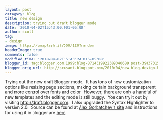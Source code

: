 ```yaml
---
layout: post
category: blog
title: new design
description: trying out draft blogger mode
date: '2010-04-02T15:43:00.001-05:00'
author: scott
tag:
- design
image: https://unsplash.it/560/120?random
headerImage: true
comments: false
modified_time: '2010-04-02T15:43:24.015-05:00'
blogger_id: tag:blogger.com,1999:blog-8714319922389040689.post-398373158106498102
blogger_orig_url: http://scosant.blogspot.com/2010/04/new-blog-design.html
---
```


Trying out the new draft Blogger mode.&nbsp; It has tons of new customization options like resizing page sections, making certain background transparent and more control over fonts and color.&nbsp; However, there are only a handful of new templates and the editing mode is still buggy.&nbsp; You can try it out by visiting <a href="http://draft.blogger.com/">http://draft.blogger.com</a>.&nbsp; I also upgraded the Syntax Highlighter to version 2.0.&nbsp; Source can be found at <a href="http://alexgorbatchev.com/wiki/SyntaxHighlighter">Alex Gorbatchev's site</a> and instructions for using it in blogger are <a href="http://www.craftyfella.com/2010/01/syntax-highlighting-with-blogger-engine.html">here</a>.